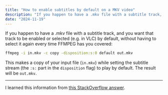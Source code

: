 ```yaml
---
title: "How to enable subtitles by default on a MKV video"
description: "If you happen to have a .mkv file with a subtitle track, and you want that track to be enabled or selected (e.g. in VLC) by default, without having to select it again every time FFMPEG has you covered."
date: "2024-11-19"
---
```


If you happen to have a .mkv file with a subtitle track, and you want that track to be enabled or selected (e.g. in VLC) by default, without having to select it again every time FFMPEG has you covered:

```sh
ffmpeg -i in.mkv -c copy -disposition:s:0 default out.mkv
```

This makes a copy of your input file (`in.mkv`) while setting the subtitle stream (the `:s:` part in the `disposition` flag) to play by default. The result will be `out.mkv`.

---

I learned this information from [this StackOverflow answer](https://stackoverflow.com/a/35235287).
